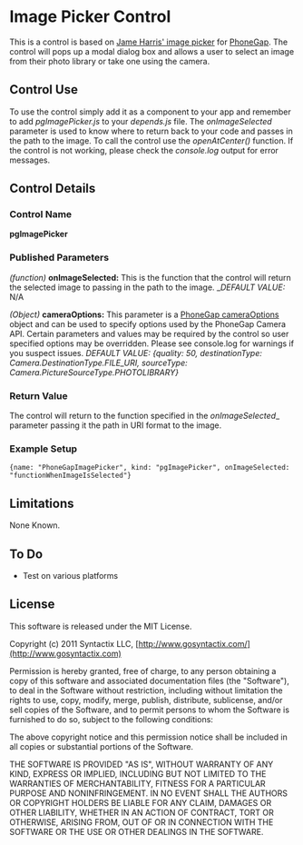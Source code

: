 Image Picker Control
=====================

This is a control is based on [Jame Harris' image picker](http://forums.enyojs.com/discussion/56/image-picker-kind-for-phonegap-and-enyo-1-0) for [PhoneGap](http://www.phonegap.com). The control will pops up a modal dialog box and allows a user to select an image from their photo library or take one using the camera. 

## Control Use

To use the control simply add it as a component to your app and remember to add _pgImagePicker.js_ to your _depends.js_ file.  The _onImageSelected_ parameter is used to know where to return back to your code and passes in the path to the image.  To call the control use the _openAtCenter()_ function.  If the control is not working, please check the _console.log_ output for error messages.

## Control Details

### Control Name

**pgImagePicker**

### Published Parameters

_(function)_ **onImageSelected:** This is the function that the control will return the selected image to passing in the path to the image. _*DEFAULT VALUE:* N/A

_(Object)_ **cameraOptions:** This parameter is a [PhoneGap cameraOptions](http://docs.phonegap.com/en/1.4.1/phonegap_camera_camera.md.html#cameraOptions) object and can be used to specify options used by the PhoneGap Camera API. Certain parameters and values may be required by the control so user specified options may be overridden.  Please see console.log for warnings if you suspect issues. _*DEFAULT VALUE:* {quality: 50, destinationType: Camera.DestinationType.FILE\_URI, sourceType: Camera.PictureSourceType.PHOTOLIBRARY}_

### Return Value

The control will return to the function specified in the _onImageSelected__ parameter passing it the path in URI format to the image.

### Example Setup

	{name: "PhoneGapImagePicker", kind: "pgImagePicker", onImageSelected: "functionWhenImageIsSelected"}

## Limitations

None Known.

## To Do
- Test on various platforms

## License

This software is released under the MIT License.

Copyright (c) 2011 Syntactix LLC, [http://www.gosyntactix.com/](http://www.gosyntactix.com)

Permission is hereby granted, free of charge, to any person
obtaining a copy of this software and associated documentation
files (the "Software"), to deal in the Software without
restriction, including without limitation the rights to use,
copy, modify, merge, publish, distribute, sublicense, and/or sell
copies of the Software, and to permit persons to whom the
Software is furnished to do so, subject to the following
conditions:

The above copyright notice and this permission notice shall be
included in all copies or substantial portions of the Software.

THE SOFTWARE IS PROVIDED "AS IS", WITHOUT WARRANTY OF ANY KIND,
EXPRESS OR IMPLIED, INCLUDING BUT NOT LIMITED TO THE WARRANTIES
OF MERCHANTABILITY, FITNESS FOR A PARTICULAR PURPOSE AND
NONINFRINGEMENT. IN NO EVENT SHALL THE AUTHORS OR COPYRIGHT
HOLDERS BE LIABLE FOR ANY CLAIM, DAMAGES OR OTHER LIABILITY,
WHETHER IN AN ACTION OF CONTRACT, TORT OR OTHERWISE, ARISING
FROM, OUT OF OR IN CONNECTION WITH THE SOFTWARE OR THE USE OR
OTHER DEALINGS IN THE SOFTWARE.

